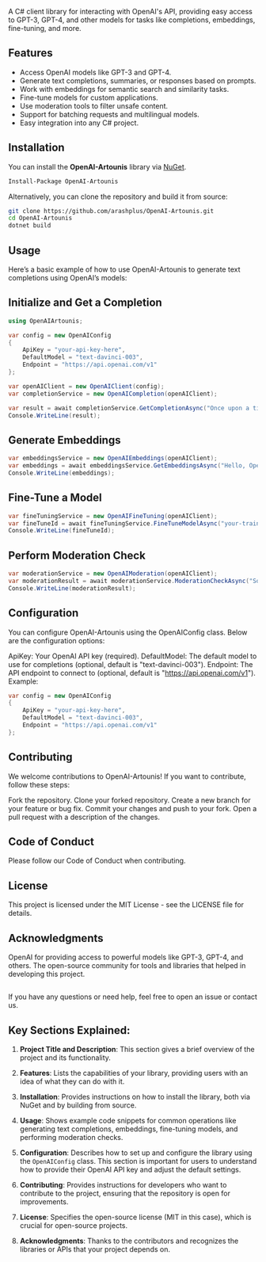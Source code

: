 A C# client library for interacting with OpenAI's API, providing easy access to GPT-3, GPT-4, and other models for tasks like completions, embeddings, fine-tuning, and more.

## Features

- Access OpenAI models like GPT-3 and GPT-4.
- Generate text completions, summaries, or responses based on prompts.
- Work with embeddings for semantic search and similarity tasks.
- Fine-tune models for custom applications.
- Use moderation tools to filter unsafe content.
- Support for batching requests and multilingual models.
- Easy integration into any C# project.

## Installation

You can install the **OpenAI-Artounis** library via [NuGet](https://www.nuget.org/packages/OpenAI-Artounis).

```bash
Install-Package OpenAI-Artounis
```

Alternatively, you can clone the repository and build it from source:

```bash
git clone https://github.com/arashplus/OpenAI-Artounis.git
cd OpenAI-Artounis
dotnet build
```

## Usage
Here’s a basic example of how to use OpenAI-Artounis to generate text completions using OpenAI’s models:

## Initialize and Get a Completion

```C# Code
using OpenAIArtounis;

var config = new OpenAIConfig
{
    ApiKey = "your-api-key-here",
    DefaultModel = "text-davinci-003",
    Endpoint = "https://api.openai.com/v1"
};

var openAIClient = new OpenAIClient(config);
var completionService = new OpenAICompletion(openAIClient);

var result = await completionService.GetCompletionAsync("Once upon a time");
Console.WriteLine(result);
```

## Generate Embeddings

```C# Code
var embeddingsService = new OpenAIEmbeddings(openAIClient);
var embeddings = await embeddingsService.GetEmbeddingsAsync("Hello, OpenAI!");
Console.WriteLine(embeddings);
```
## Fine-Tune a Model

```C# Code
var fineTuningService = new OpenAIFineTuning(openAIClient);
var fineTuneId = await fineTuningService.FineTuneModelAsync("your-training-file-id");
Console.WriteLine(fineTuneId);
```
## Perform Moderation Check

```C# Code
var moderationService = new OpenAIModeration(openAIClient);
var moderationResult = await moderationService.ModerationCheckAsync("Some sensitive content here");
Console.WriteLine(moderationResult);
```

## Configuration
You can configure OpenAI-Artounis using the OpenAIConfig class. Below are the configuration options:

ApiKey: Your OpenAI API key (required).
DefaultModel: The default model to use for completions (optional, default is "text-davinci-003").
Endpoint: The API endpoint to connect to (optional, default is "https://api.openai.com/v1").
Example:

```C# Code
var config = new OpenAIConfig
{
    ApiKey = "your-api-key-here",
    DefaultModel = "text-davinci-003",
    Endpoint = "https://api.openai.com/v1"
};
```

## Contributing
We welcome contributions to OpenAI-Artounis! If you want to contribute, follow these steps:

Fork the repository.
Clone your forked repository.
Create a new branch for your feature or bug fix.
Commit your changes and push to your fork.
Open a pull request with a description of the changes.

## Code of Conduct
Please follow our Code of Conduct when contributing.

## License
This project is licensed under the MIT License - see the LICENSE file for details.

## Acknowledgments
OpenAI for providing access to powerful models like GPT-3, GPT-4, and others.
The open-source community for tools and libraries that helped in developing this project.

## 
If you have any questions or need help, feel free to open an issue or contact us.


## Key Sections Explained:

1. **Project Title and Description**: This section gives a brief overview of the project and its functionality.
   
2. **Features**: Lists the capabilities of your library, providing users with an idea of what they can do with it.

3. **Installation**: Provides instructions on how to install the library, both via NuGet and by building from source.

4. **Usage**: Shows example code snippets for common operations like generating text completions, embeddings, fine-tuning models, and performing moderation checks.

5. **Configuration**: Describes how to set up and configure the library using the `OpenAIConfig` class. This section is important for users to understand how to provide their OpenAI API key and adjust the default settings.

6. **Contributing**: Provides instructions for developers who want to contribute to the project, ensuring that the repository is open for improvements.

7. **License**: Specifies the open-source license (MIT in this case), which is crucial for open-source projects.

8. **Acknowledgments**: Thanks to the contributors and recognizes the libraries or APIs that your project depends on.




